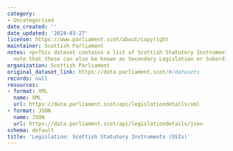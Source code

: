 ```yaml
---
category:
- Uncategorised
date_created: ''
date_updated: '2024-03-27'
license: https://www.parliament.scot/about/copyright
maintainer: Scottish Parliament
notes: <p>This dataset contains a list of Scottish Statutory Instruments (SSIs). Please
  note that these can also be known as Secondary Legislation or Subordinate Legislation.</p>
organization: Scottish Parliament
original_dataset_link: https://data.parliament.scot/#/datasets
records: null
resources:
- format: XML
  name: XML
  url: https://data.parliament.scot/api/legislationdetails/xml
- format: JSON
  name: JSON
  url: https://data.parliament.scot/api/legislationdetails/json
schema: default
title: 'Legislation: Scottish Statutory Instruments (SSIs)'
---
```

